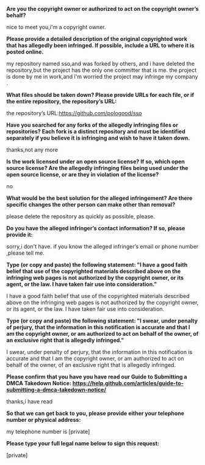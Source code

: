 **Are you the copyright owner or authorized to act on the copyright owner’s behalf?**

nice to meet you,i'm a copyright owner.

**Please provide a detailed description of the original copyrighted work that has allegedly been infringed. If possible, include a URL to where it is posted online.**

my repository named sso,and was forked by others, and i have deleted the repository,but the project has the only one committer that is me.
the project is done by me in work,and i'm worried the project may infringe my company .

**What files should be taken down? Please provide URLs for each file, or if the entire repository, the repository’s URL:**

the repository’s URL:https://github.com/pologood/sso

**Have you searched for any forks of the allegedly infringing files or repositories? Each fork is a distinct repository and must be identified separately if you believe it is infringing and wish to have it taken down.**

thanks,not any more

**Is the work licensed under an open source license? If so, which open source license? Are the allegedly infringing files being used under the open source license, or are they in violation of the license?**

no

**What would be the best solution for the alleged infringement? Are there specific changes the other person can make other than removal?**

please delete the repository as quickly as possible, please.

**Do you have the alleged infringer’s contact information? If so, please provide it:**

sorry,i don't have. if you know the alleged infringer’s email or phone number ,please tell me.

**Type (or copy and paste) the following statement: "I have a good faith belief that use of the copyrighted materials described above on the infringing web pages is not authorized by the copyright owner, or its agent, or the law. I have taken fair use into consideration."**

I have a good faith belief that use of the copyrighted materials described above on the infringing web pages is not authorized by the copyright owner, or its agent, or the law. I have taken fair use into consideration.

**Type (or copy and paste) the following statement: "I swear, under penalty of perjury, that the information in this notification is accurate and that I am the copyright owner, or am authorized to act on behalf of the owner, of an exclusive right that is allegedly infringed."**

I swear, under penalty of perjury, that the information in this notification is accurate and that I am the copyright owner, or am authorized to act on behalf of the owner, of an exclusive right that is allegedly infringed.

**Please confirm that you have you have read our Guide to Submitting a DMCA Takedown Notice: https://help.github.com/articles/guide-to-submitting-a-dmca-takedown-notice/**

thanks,i have read

**So that we can get back to you, please provide either your telephone number or physical address:**

my telephone number is [private]

**Please type your full legal name below to sign this request:**

[private]
